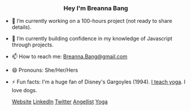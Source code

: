 ### <center>Hey I'm Breanna Bang</center>

- 🔭 I’m currently working on a 100-hours project (not ready to share details).
- 🌱 I’m currently building confidence in my knowledge of Javascript through projects.
- 📫 How to reach me: Breanna.Bang@gmail.com
- 😄 Pronouns: She/Her/Hers
- ⚡ Fun facts: I'm a huge fan of Disney's Gargoyles (1994). <a href="https://www.breoutside.com" target="_blank">I teach yoga</a>. I love dogs.

  <div class="button-group">
        <a href="https://www.breannabang.com/" class="button primary">Website</a>
        <a href="https://www.linkedin.com/in/breanna-bang/" class="button">LinkedIn</a>
        <a href="https://twitter.com/BreannaBang" class="button">Twitter</a>
        <a href="https://angel.co/u/breanna-bang" class="button">Angellist</a>
        <a href="https://breoutside.com/" class="button">Yoga</a>
    </div>
